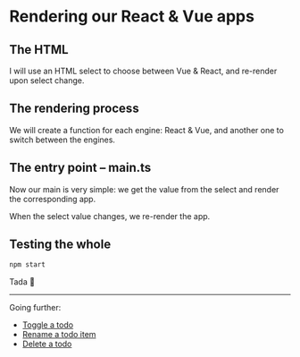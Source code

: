 # Rendering our React & Vue apps

## The HTML

I will use an HTML select to choose between Vue & React, and re-render upon select change.

<!-- include [code:html] ./index.html -->

## The rendering process

We will create a function for each engine: React & Vue, and another one to switch between the engines.

<!-- include [code:ts] ./render-app.ts -->

## The entry point – main.ts

Now our main is very simple: we get the value from the select and render the corresponding app.

When the select value changes, we re-render the app.

<!-- include [code:ts] ./main.ts -->

## Testing the whole

```sh
npm start
```

Tada 🎉

---

Going further:
- [Toggle a todo](./9-toggle-a-todo.md)
- [Rename a todo item](./10-rename-a-todo-title.md)
- [Delete a todo](./11-delete-a-todo.md)